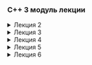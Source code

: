 <h3>С++ 3 модуль лекции</h3>
<details><summary>Лекция 2</summary>

   *1. Язык С++ компилируемый, код в нем сразу превращаеться в испольняемые файлы, которые напрямую поступают к процессору.*
    
   *2. Компиляторы превращают код в понятный для компьютера язык(два самых популярных: clang++ и g++)*
    
   *3. Программа сначало запускает функция main(), потом все отсальное.*
    
   ```C++
   int main {
    
   }
   ```
   **Вывод:** 
    
   ![](https://github.com/Kera-0/test/blob/main/%D0%A4%D0%AB%D0%A4%D0%AB%D0%A4%D0%AB%D0%92%D0%AB.PNG)
   ```C++
   int foo {
    
   }
   ```
   **Вывод:** 
    
   ![](https://github.com/Kera-0/test/blob/main/%D0%BE%D1%88%D0%B8%D0%B1%D0%BA%D0%B0.PNG)
   ![](https://github.com/Kera-0/test/blob/main/%D1%86%D0%B9%D1%86%D0%B9%D1%86%D0%B9.PNG)
    
   *4. int пишем перед main т.к она возращает число.*
    
    
    
   *5. возращает одно и тоже*
   ```C++
   int main () {
      return 0;
   }
   ```
   ```C++
   int main () {
        
   }
   ```
   *6. Через return, повилось понимать, что  программа завершилась успешно,елси она возращает 0 код, и другое в ином случае.*
    
   *7. `#include <iostrem>` - для доступа к механизмам ввода (как import в питоне)*
    
   * 1 `std::cin >>` ввод объекта
   * 2 `std::cout <<` вывод объекта 
   * 3 `<< "/n";` или ` << std::endl;` - перенос на новую строку
   * 4 все переменные надо определять на старет, переменная не может поменять свой тип в С++ 
   * 5 int знаковое число(`int a;`)
   *6 `''` - используеться для вывода одного символа `"для ввода стрки"`, иначе будте ошибка(`"ф"` - это не одна буква т.к `''` поддерживает только ASCII) 

  *8) `if` должен быть с `()` и из-за отсутсвия `{}` могут быть ошибки*

  **Пример:**
```C++
#include <iostrem>
int main() {
    int a;
    std::cin >> a;
    if (a % 2 == 0) {
        std::cout << a << "even\n";
    } else {
        std::cout << a << "odd\n";
    }
}

```
*9) bool отвечают только за `true` и `false`*

10) Разница `a++` и `++a`;
```C++
#include <iostrem>
int main() {
    int a = 123;
    std::cout << a++;    
}
```

**Вывод: 123** 

```C++
#include <iostrem>
int main() {
    int a = 123;
    std::cout << ++a;    
}
```

**Вывод: 124** 

11) цикл бесконечный
```
#include <iostrem>
int main() {
    for (;;) {
        std::cout << "1 ";
    }
}
```

**Вывод: 1 1 1 ... 1 1 1 ...

    
12) Если мы хотим чтобы переменные были доступны только в определенном блоке, то
```
#include <iostrem>
int main {


    {
        int a = 5;
    }
    {
        int a;
        std::cout << a;
    }
}
```
**Вывод: число из неинициализированная памяти т.к это две разные переменные а**

13) с начало выпольняеться один раз потом проверяет условие на while
```
do {

} while (true);

```
14) switch в a передаем переменную,она сравниваеться с case, в switch нельзя создавать переменную и если не написать break, то прогрмма выведет все начиная с подходящего case
![](https://github.com/Kera-0/-lecture-notes/blob/main/awqwq.PNG)
15) `a << c` это мы число a умножаем на 2 в степени с
16) `&&` `||` - булевый оператор. 
17) `&` `|` - битовый оператор.



















</details>

<details><summary>Лекция 3</summary>
  
  ![](https://github.com/Kera-0/-lecture-notes/blob/main/32312.PNG)

  0) в С++
  
  ![](https://github.com/Kera-0/-lecture-notes/blob/main/git%201.PNG)
  
  1) `auto` - автоматическое определенние типа

  ![](https://github.com/Kera-0/-lecture-notes/blob/main/git%202.PNG)
  
  2) нельзя `void n = 5`
  
  ![](https://github.com/Kera-0/-lecture-notes/blob/main/git%203.PNG)
  
  3) байт - минимальная адресуемая единица памяти
  
  4) `signed` - число со знаком, `unsigned` - без знаковое число
  
  5) используем `int64_t` т.к в зависимости от системы `long,long long, int` вмещают разное количестов памяти.

  5) ` int x = (1u << 31) - 1 ` 1u => это короткая запись безнаковой единицы(это штука = 2^31-1, используем беззнаковую, чтобы не было переполнения )  (`unsigned int x = 1`)
     
  7) `std::bitset<8>(i)` переводит i в двоичную запись, 8 отвечает за количество знаков в числе(i = 2 -> 00000010)
  8) чтобы из `i` получить `-i`, нужно `~(i - 1)`, `~` битовое отрицание 0->1 1->0
  9) вещественные числа
  
  ![](https://github.com/Kera-0/-lecture-notes/blob/main/%D0%BF%D1%88%D0%B5%205.PNG)

   fraction отвечает за числа после запятой
   
   12) вывод вещественного числа 
  `std::cout << std::fixed << std::precision(i) << x; ` вывод числа x с i знаками после запятой









  
</details>
<details><summary>Лекция 4</summary>

  1) `size_t` хранит размер числа (храниться в `#include <cstdint>`).
  2) циклы
```
  C++
    size_t size;
    for (size_t i = size; ~i; --i) {

    }
```



Это компактный способ проитерироваться от конца до начала.(`size_t` беззнаковое число => мы всместо `~i` не можем писать `i >= 0` )
    
3) Функции, если функция ничего не возращает, то тип `void`
```C++
        void foo() {

        }
```

Если она что-то возращает,то нужно писать тип который она возращает перед функцией.

```C++
        int foo(int a, int b) {
            return a + b
        }
```
4) Писать функции нужно до `int main() {}`, однако функции можно объявить до программы, но ее функционал написать после





 ![](https://github.com/Kera-0/-lecture-notes/blob/main/git%206.PNG)

5) Передача аргументов в функцию(копия)


 ![](https://github.com/Kera-0/-lecture-notes/blob/main/git%207.PNG)

**Вывод:**

**Hello, Bob!**
        
  **world**
  
Функция создает, копию аргумента name(она остаеться в внутри функции и не меняеться в main) это плохо т.к мы тратим 2 раза больше памяти и тратим ресурсы процессора на копирование

6)Чтобы не крпировать нужно использовать `&`, однако внутри функции ее можно будет поменять

![](https://github.com/Kera-0/-lecture-notes/blob/main/git%208.PNG)

**Вывод: **

**Hello, Bob!**
        
  **Bob**
  
7) Чтобы нельзя было менять нужно писать `const std::string& name`

  

8) чтобы отбросить константность нужно

```C++
const std::string name = "a";
std::string& ref = const_cast<std::string&>(name);
```
теперь `ref` это тоже самое, что `name`, только `ref` можно менять(name тоже поменяеться)

9) Указатель ` std::string* ptr = &bob`  `&bob` - это адрес переменной(это номер байтика в памяти с которого начинаеться `bob`),`std::string* ptr` - указатель на строчку
    
     1)Указатель можно менять\переприсваивать
   
     2)если мы его используем то перед всеми аргументами нужно ставить `*` пример: `*ref = *a + 1 + *b `

     3)чтобы передать переменную в функцию вида `void dup(std::string* ref)` нужно делать так `dup(&ref)`

10) можно использовать одну функцию для разных типов данных программа будет понимать,что использовать по элементам которые передаються  в функцию

![](https://github.com/Kera-0/-lecture-notes/blob/main/git%209.PNG)


</details>

<details><summary>Лекция 5</summary>
  
1) `int name[10] = {} ` создать массив из 10 элементов и заполнить его нулями

2) `sizeof(k)` найти размер элемента\структуры в байтах

3) найти размер массива `sizeof(arr) / sizeof(arr)[0]` или `std::size(arr)`

4) чтобы передать массив ссылкой в функцию нужно `void foo (const int (&arr)[размер])`

5) чтобы использовать удобный синтаксис можно vector

![](https://github.com/Kera-0/-lecture-notes/blob/main/git%2010.PNG)   

6) Передать массив c произвольным размером

![](https://github.com/Kera-0/-lecture-notes/blob/main/git%2011.PNG)  

это работает т.к `arr[i]` это тоже самое, что и `*(arr + i)` это есть мы двигаем указатель на i*sizeof(i) байт 

7) вывод массива

   ![](https://github.com/Kera-0/-lecture-notes/blob/main/git%2012.PNG)

8) сортировка массива `std::sort(&arr[0], &arr[0] + std::size(arr))` первый указатель на начало массива второй на элемент **после** последнего
9) `const int* begin` это читаеться как указатель на константный инт, то есть ` begin` не константа его можно менять, но на то куда указывает `begin` это константа
10) Сайт для перевода с языка [ С++ на английский ]( https://cdecl.org/ )

    

    
12) массив представлен, как подряд идущие элементы в памяти
13) если из одной стуктуры данных хотим ее как-то превратить в дургую, то используем `static_cast\reinterpret_cast`
    
a = '10'

например `static_cast<int>(a)` превратит строку a в число 10 так нельзя `(int)a`
14) `std::swap(a,b)` меняет элементы а и b местами
15) нельзя использовать указатели в двумерных массивах
</details>
<details><summary>Лекция 6</summary>

</details>

